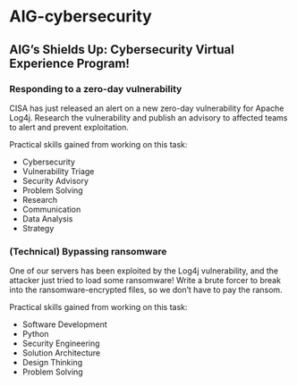 # AIG-cybersecurity

## AIG’s Shields Up: Cybersecurity Virtual Experience Program!

### Responding to a zero-day vulnerability
CISA has just released an alert on a new zero-day vulnerability for Apache Log4j. Research the vulnerability and publish an advisory to affected teams to alert and prevent exploitation.

Practical skills gained from working on this task:
- Cybersecurity
- Vulnerability Triage
- Security Advisory
- Problem Solving
- Research
- Communication
- Data Analysis
- Strategy

### (Technical) Bypassing ransomware
One of our servers has been exploited by the Log4j vulnerability, and the attacker just tried to load some ransomware! Write a brute forcer to break into the ransomware-encrypted files, so we don’t have to pay the ransom.

Practical skills gained from working on this task:
- Software Development
- Python
- Security Engineering
- Solution Architecture
- Design Thinking
- Problem Solving
